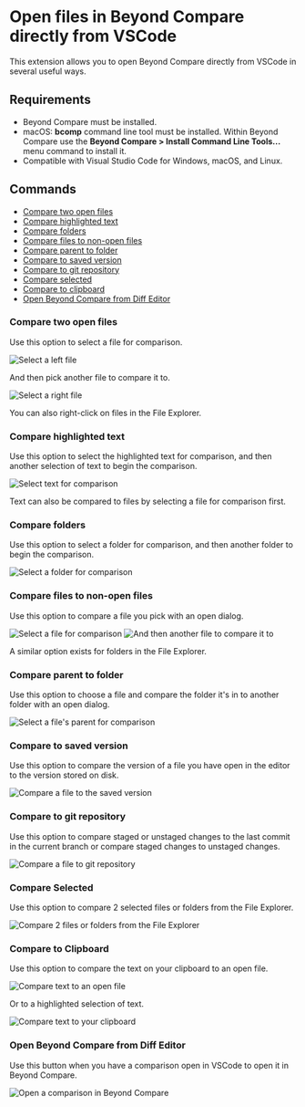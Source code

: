 # Open files in Beyond Compare directly from VSCode

This extension allows you to open Beyond Compare directly from VSCode in several useful ways.

## Requirements

- Beyond Compare must be installed.
- macOS: **bcomp** command line tool must be installed.  Within Beyond Compare use the **Beyond Compare > Install Command Line Tools...** menu command to install it.
- Compatible with Visual Studio Code for Windows, macOS, and Linux.

## Commands

- [Compare two open files](#compare-two-open-files)
- [Compare highlighted text](#compare-highlighted-text)
- [Compare folders](#compare-folders)
- [Compare files to non-open files](#compare-files-to-non-open-files)
- [Compare parent to folder](#compare-parent-to-folder)
- [Compare to saved version](#compare-to-saved-version)
- [Compare to git repository](#compare-to-git-repository)
- [Compare selected](#compare-selected)
- [Compare to clipboard](#compare-to-clipboard)
- [Open Beyond Compare from Diff Editor](#open-beyond-compare-from-diff-editor)

### Compare two open files
Use this option to select a file for comparison.

![Select a left file](images/SelectLeft.PNG)

And then pick another file to compare it to.

![Select a right file](images/CompareToLeft.PNG)

You can also right-click on files in the File Explorer.

### Compare highlighted text
Use this option to select the highlighted text for comparison, and then another selection of text to begin the comparison.

![Select text for comparison](images/SelectLeftText.PNG)

Text can also be compared to files by selecting a file for comparison first.

### Compare folders
Use this option to select a folder for comparison, and then another folder to begin the comparison.

![Select a folder for comparison](images/SelectLeftFolder.PNG)

### Compare files to non-open files 
Use this option to compare a file you pick with an open dialog.

![Select a file for comparison](images/CompareToFile1.PNG)
![And then another file to compare it to](images/CompareToFile2.PNG)

A similar option exists for folders in the File Explorer.

### Compare parent to folder
Use this option to choose a file and compare the folder it's in to another folder with an open dialog.

![Select a file's parent for comparison](images/ParentToFolder.PNG)

### Compare to saved version
Use this option to compare the version of a file you have open in the editor to the version stored on disk.

![Compare a file to the saved version](images/CompareToSave.PNG)

### Compare to git repository
Use this option to compare staged or unstaged changes to the last commit in the current branch or compare staged changes to unstaged changes.

![Compare a file to git repository](images/GitCompare.PNG)

### Compare Selected
Use this option to compare 2 selected files or folders from the File Explorer.

![Compare 2 files or folders from the File Explorer](images/CompareSelected.PNG)

### Compare to Clipboard
Use this option to compare the text on your clipboard to an open file.

![Compare text to an open file](images/CompareFileToClipboard.PNG)

Or to a highlighted selection of text.

![Compare text to your clipboard](images/CompareTextToClipboard.PNG)

### Open Beyond Compare from Diff Editor
Use this button when you have a comparison open in VSCode to open it in Beyond Compare.

![Open a comparison in Beyond Compare](images/OpenCompare.PNG)
